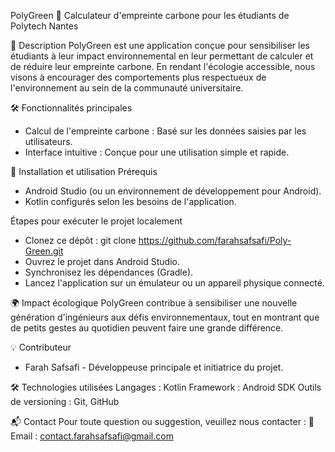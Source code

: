 PolyGreen 🌱
Calculateur d'empreinte carbone pour les étudiants de Polytech Nantes

📖 Description
PolyGreen est une application conçue pour sensibiliser les étudiants à leur impact environnemental en leur permettant de calculer et de réduire leur empreinte carbone. En rendant l'écologie accessible, nous visons à encourager des comportements plus respectueux de l'environnement au sein de la communauté universitaire.

🛠️ Fonctionnalités principales
* Calcul de l'empreinte carbone : Basé sur les données saisies par les utilisateurs.
* Interface intuitive : Conçue pour une utilisation simple et rapide.

🚀 Installation et utilisation
Prérequis
* Android Studio (ou un environnement de développement pour Android).
* Kotlin configurés selon les besoins de l'application.
  
Étapes pour exécuter le projet localement
* Clonez ce dépôt :
git clone https://github.com/farahsafsafi/Poly-Green.git
* Ouvrez le projet dans Android Studio.
* Synchronisez les dépendances (Gradle).
* Lancez l'application sur un émulateur ou un appareil physique connecté.

🌍 Impact écologique
PolyGreen contribue à sensibiliser une nouvelle génération d'ingénieurs aux défis environnementaux, tout en montrant que de petits gestes au quotidien peuvent faire une grande différence.

💡 Contributeur
* Farah Safsafi - Développeuse principale et initiatrice du projet.

🛠️ Technologies utilisées
Langages : Kotlin
Framework : Android SDK
Outils de versioning : Git, GitHub

📬 Contact
Pour toute question ou suggestion, veuillez nous contacter :
📧 Email : contact.farahsafsafi@gmail.com
